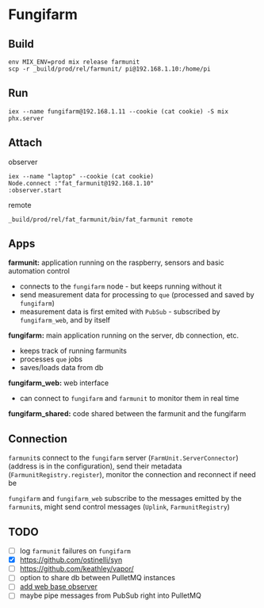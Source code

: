 # Fungifarm

## Build

```
env MIX_ENV=prod mix release farmunit
scp -r _build/prod/rel/farmunit/ pi@192.168.1.10:/home/pi
```

## Run

```
iex --name fungifarm@192.168.1.11 --cookie (cat cookie) -S mix phx.server
```

## Attach

observer

```
iex --name "laptop" --cookie (cat cookie)
Node.connect :"fat_farmunit@192.168.1.10"
:observer.start
```

remote

```
_build/prod/rel/fat_farmunit/bin/fat_farmunit remote
````

## Apps

**farmunit:** application running on the raspberry, sensors and basic automation control
 - connects to the `fungifarm` node - but keeps running without it
 - send measurement data for processing to `que` (processed and saved by `fungifarm`)
 - measurement data is first emited with `PubSub` - subscribed by `fungifarm_web`, and by itself

**fungifarm:** main application running on the server, db connection, etc.
 - keeps track of running farmunits
 - processes `que` jobs
 - saves/loads data from db

**fungifarm_web:** web interface
 - can connect to `fungifarm` and `farmunit` to monitor them in real time

**fungifarm_shared:** code shared between the farmunit and the fungifarm

## Connection

`farmunit`s connect to the `fungifarm` server (`FarmUnit.ServerConnector`) (address is in the configuration), send their metadata (`FarmunitRegistry.register`), monitor the connection and reconnect if need be

`fungifarm` and `fungifarm_web` subscribe to the messages emitted by the `farmunit`s, might send control messages (`Uplink`, `FarmunitRegistry`)

## TODO

 - [ ] log `farmunit` failures on `fungifarm`
 - [x] https://github.com/ostinelli/syn
 - [ ] https://github.com/keathley/vapor/
 - [ ] option to share db between PulletMQ instances
 - [ ] [add web base observer](https://github.com/zorbash/observer_live)
 - [ ] maybe pipe messages from PubSub right into PulletMQ
